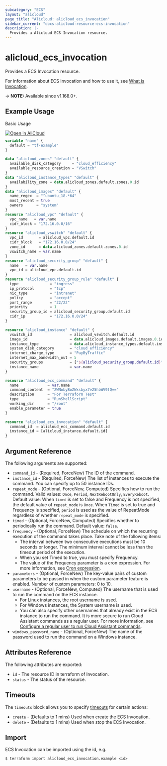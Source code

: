 ```yaml
---
subcategory: "ECS"
layout: "alicloud"
page_title: "Alicloud: alicloud_ecs_invocation"
sidebar_current: "docs-alicloud-resource-ecs-invocation"
description: |-
  Provides a Alicloud ECS Invocation resource.
---
```


# alicloud_ecs_invocation

Provides a ECS Invocation resource.

For information about ECS Invocation and how to use it, see [What is Invocation](https://www.alibabacloud.com/help/en/elastic-compute-service/latest/invokecommand#t9958.html).

-> **NOTE:** Available since v1.168.0+.

## Example Usage

Basic Usage

<div style="display: block;margin-bottom: 40px;"><div class="oics-button" style="float: right;position: absolute;margin-bottom: 10px;">
  <a href="https://api.aliyun.com/api-tools/terraform?resource=alicloud_ecs_invocation&exampleId=c4277105-525c-64e0-3aa0-8d3b1b02f44710ef35ae&activeTab=example&spm=docs.r.ecs_invocation.0.c427710552&intl_lang=EN_US" target="_blank">
    <img alt="Open in AliCloud" src="https://img.alicdn.com/imgextra/i1/O1CN01hjjqXv1uYUlY56FyX_!!6000000006049-55-tps-254-36.svg" style="max-height: 44px; max-width: 100%;">
  </a>
</div></div>

```terraform
variable "name" {
  default = "tf-example"
}

data "alicloud_zones" "default" {
  available_disk_category     = "cloud_efficiency"
  available_resource_creation = "VSwitch"
}
data "alicloud_instance_types" "default" {
  availability_zone = data.alicloud_zones.default.zones.0.id
}
data "alicloud_images" "default" {
  name_regex  = "^ubuntu_18.*64"
  most_recent = true
  owners      = "system"
}
resource "alicloud_vpc" "default" {
  vpc_name   = var.name
  cidr_block = "172.16.0.0/16"
}
resource "alicloud_vswitch" "default" {
  vpc_id       = alicloud_vpc.default.id
  cidr_block   = "172.16.0.0/24"
  zone_id      = data.alicloud_zones.default.zones.0.id
  vswitch_name = var.name
}
resource "alicloud_security_group" "default" {
  name   = var.name
  vpc_id = alicloud_vpc.default.id
}
resource "alicloud_security_group_rule" "default" {
  type              = "ingress"
  ip_protocol       = "tcp"
  nic_type          = "intranet"
  policy            = "accept"
  port_range        = "22/22"
  priority          = 1
  security_group_id = alicloud_security_group.default.id
  cidr_ip           = "172.16.0.0/24"
}

resource "alicloud_instance" "default" {
  vswitch_id                 = alicloud_vswitch.default.id
  image_id                   = data.alicloud_images.default.images.0.id
  instance_type              = data.alicloud_instance_types.default.instance_types.0.id
  system_disk_category       = "cloud_efficiency"
  internet_charge_type       = "PayByTraffic"
  internet_max_bandwidth_out = 5
  security_groups            = ["${alicloud_security_group.default.id}"]
  instance_name              = var.name
}

resource "alicloud_ecs_command" "default" {
  name             = var.name
  command_content  = "ZWNobyBoZWxsbyx7e25hbWV9fQ=="
  description      = "For Terraform Test"
  type             = "RunShellScript"
  working_dir      = "/root"
  enable_parameter = true
}

resource "alicloud_ecs_invocation" "default" {
  command_id  = alicloud_ecs_command.default.id
  instance_id = [alicloud_instance.default.id]
}
```

## Argument Reference

The following arguments are supported:

* `command_id` - (Required, ForceNew) The ID of the command.
* `instance_id` - (Required, ForceNew) The list of instances to execute the command. You can specify up to 50 instance IDs.
* `repeat_mode` - (Optional, ForceNew, Computed) Specifies how to run the command. Valid values: `Once`, `Period`, `NextRebootOnly`, `EveryReboot`. Default value: When `timed` is set to false and Frequency is not specified, the default value of `repeat_mode` is `Once`. When `Timed` is set to true and Frequency is specified, `period` is used as the value of RepeatMode regardless of whether `repeat_mode` is specified.
* `timed` - (Optional, ForceNew, Computed) Specifies whether to periodically run the command. Default value: `false`.
* `frequency` - (Optional, ForceNew) The schedule on which the recurring execution of the command takes place. Take note of the following items:
  * The interval between two consecutive executions must be 10 seconds or longer. The minimum interval cannot be less than the timeout period of the execution.
  * When you set Timed to true, you must specify Frequency.
  * The value of the Frequency parameter is a cron expression. For more information, see [Cron expression](https://www.alibabacloud.com/help/en/elastic-compute-service/latest/cron-expression).
* `parameters` - (Optional, ForceNew) The key-value pairs of custom parameters to be passed in when the custom parameter feature is enabled.  Number of custom parameters: 0 to 10.
* `username` - (Optional, ForceNew, Computed) The username that is used to run the command on the ECS instance. 
  * For Linux instances, the root username is used. 
  * For Windows instances, the System username is used.
  * You can also specify other usernames that already exist in the ECS instance to run the command. It is more secure to run Cloud Assistant commands as a regular user. For more information, see [Configure a regular user to run Cloud Assistant commands](https://www.alibabacloud.com/help/en/elastic-compute-service/latest/run-cloud-assistant-commands-as-a-regular-user).
* `windows_password_name` - (Optional, ForceNew) The name of the password used to run the command on a Windows instance.

## Attributes Reference

The following attributes are exported:

* `id` - The resource ID in terraform of Invocation.
* `status` - The status of the resource.

## Timeouts

The `timeouts` block allows you to specify [timeouts](https://www.terraform.io/docs/configuration-0-11/resources.html#timeouts) for certain actions:

* `create` - (Defaults to 1 mins) Used when create the ECS Invocation.
* `delete` - (Defaults to 1 mins) Used when stop the ECS Invocation.

## Import

ECS Invocation can be imported using the id, e.g.

```shell
$ terraform import alicloud_ecs_invocation.example <id>
```
